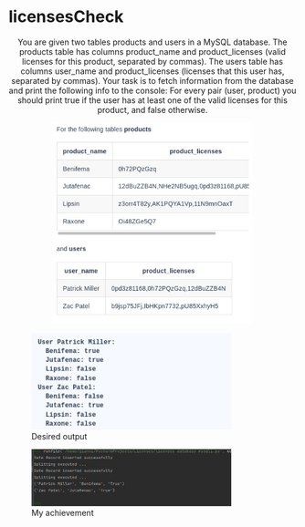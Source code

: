 # licensesCheck

<p align="center">
You are given two tables products and users in a MySQL database. The products table has columns product_name and product_licenses (valid licenses for this product, separated by commas). The users table has columns user_name and product_licenses (licenses that this user has, separated by commas).
Your task is to fetch information from the database and print the following info to the console: For every pair (user, product) you should print true if the user has at least one of the valid licenses for this product, and false otherwise. 
</p>

<p align="center">


  <img src="Figure_1.png" width="350" >
</p>


<figure>
  <img src="Figure_2.png" width="350"
 alt="output">
    <figcaption> Desired output </figcaption>
</figure>


<figure>
  <img src="Figure_3.png" width="350"
 alt="output">
    <figcaption> My achievement </figcaption>

</figure>






